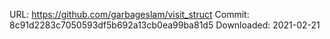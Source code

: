 URL: https://github.com/garbageslam/visit_struct
Commit: 8c91d2283c7050593df5b692a13cb0ea99ba81d5
Downloaded: 2021-02-21